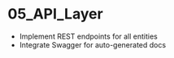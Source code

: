 # 05_API_Layer

- Implement REST endpoints for all entities
- Integrate Swagger for auto-generated docs
